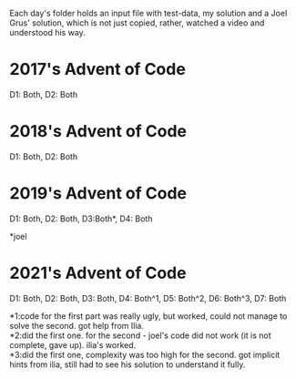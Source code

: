 Each day's folder holds an input file with test-data, my solution and a Joel Grus' solution, which is not just copied, rather, watched a video and understood his way.</br>

# 2017's Advent of Code
D1: Both, D2: Both </br>

# 2018's Advent of Code
D1: Both, D2: Both </br>

# 2019's Advent of Code
D1: Both, D2: Both, D3:Both*, D4: Both </br>

*joel

# 2021's Advent of Code
D1: Both, D2: Both, D3: Both, D4: Both^1, D5: Both^2, D6: Both^3, D7: Both</br>

*1:code for the first part was really ugly, but worked, could not manage to solve the second. got help from Ilia.</br>
*2:did the first one. for the second - joel's code did not work (it is not complete, gave up). ilia's worked.</br> 
*3:did the first one, complexity was too high for the second. got implicit hints from ilia, still had to see his solution to understand it fully.</br>
